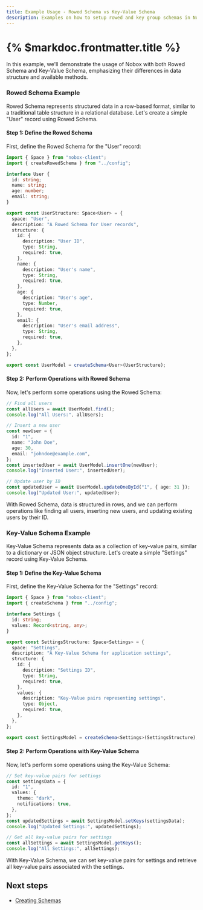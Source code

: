 ```yaml
---
title: Example Usage - Rowed Schema vs Key-Value Schema
description: Examples on how to setup rowed and key group schemas in Nobox
---
```


# {% $markdoc.frontmatter.title %}
In this example, we'll demonstrate the usage of Nobox with both Rowed Schema and Key-Value Schema, emphasizing their differences in data structure and available methods.

### Rowed Schema Example
Rowed Schema represents structured data in a row-based format, similar to a traditional table structure in a relational database. Let's create a simple "User" record using Rowed Schema.

#### Step 1: Define the Rowed Schema
First, define the Rowed Schema for the "User" record:

```ts
import { Space } from "nobox-client";
import { createRowedSchema } from "../config";

interface User {
  id: string;
  name: string;
  age: number;
  email: string;
}

export const UserStructure: Space<User> = {
  space: "User",
  description: "A Rowed Schema for User records",
  structure: {
    id: {
      description: "User ID",
      type: String,
      required: true,
    },
    name: {
      description: "User's name",
      type: String,
      required: true,
    },
    age: {
      description: "User's age",
      type: Number,
      required: true,
    },
    email: {
      description: "User's email address",
      type: String,
      required: true,
    },
  },
};

export const UserModel = createSchema<User>(UserStructure);
```
#### Step 2: Perform Operations with Rowed Schema
Now, let's perform some operations using the Rowed Schema:

```ts
// Find all users
const allUsers = await UserModel.find();
console.log("All Users:", allUsers);

// Insert a new user
const newUser = {
  id: "1",
  name: "John Doe",
  age: 30,
  email: "johndoe@example.com",
};
const insertedUser = await UserModel.insertOne(newUser);
console.log("Inserted User:", insertedUser);

// Update user by ID
const updatedUser = await UserModel.updateOneById("1", { age: 31 });
console.log("Updated User:", updatedUser);
```
With Rowed Schema, data is structured in rows, and we can perform operations like finding all users, inserting new users, and updating existing users by their ID.

### Key-Value Schema Example
Key-Value Schema represents data as a collection of key-value pairs, similar to a dictionary or JSON object structure. Let's create a simple "Settings" record using Key-Value Schema.

#### Step 1: Define the Key-Value Schema
First, define the Key-Value Schema for the "Settings" record:

```ts
import { Space } from "nobox-client";
import { createSchema } from "../config";

interface Settings {
  id: string;
  values: Record<string, any>;
}

export const SettingsStructure: Space<Settings> = {
  space: "Settings",
  description: "A Key-Value Schema for application settings",
  structure: {
    id: {
      description: "Settings ID",
      type: String,
      required: true,
    },
    values: {
      description: "Key-Value pairs representing settings",
      type: Object,
      required: true,
    },
  },
};

export const SettingsModel = createSchema<Settings>(SettingsStructure);
```

#### Step 2: Perform Operations with Key-Value Schema
Now, let's perform some operations using the Key-Value Schema:

```ts
// Set key-value pairs for settings
const settingsData = {
  id: "1",
  values: {
    theme: "dark",
    notifications: true,
  },
};
const updatedSettings = await SettingsModel.setKeys(settingsData);
console.log("Updated Settings:", updatedSettings);

// Get all key-value pairs for settings
const allSettings = await SettingsModel.getKeys();
console.log("All Settings:", allSettings);
```

With Key-Value Schema, we can set key-value pairs for settings and retrieve all key-value pairs associated with the settings.

## Next steps

- [Creating Schemas](/schema/creation-guide)
